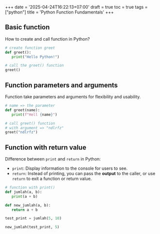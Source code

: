 +++
date = '2025-04-24T16:22:13+07:00'
draft = true
toc = true
tags = ["python"]
title = 'Python Function Fundamentals'
+++

## Basic function

How to create and call function in Python?

```python
# create function greet
def greet():
   print("Hello Python!")

# call the greet() function
greet()
```

## Function parameters and arguments

Function take parameters and arguments for flexibility and usability.

```python
# name => the parameter
def greet(name):
   print(f"Hell {name}")

# call greet() function
# with argument => "ndlrfz"
greet("ndlrfz")
```

## Function with return value

Difference between `print` and `return` in Python:

* `print`: Display information to the console for users to see.
* `return`: Instead of printing, you can pass the **output** to the caller, or use `return` to exit a function or return value.

```python
# function with print()
def jumlah(a, b):
   print(a + b)

def new_jumlah(a, b):
   return a + b

test_print = jumlah(5, 10)

new_jumlah(test_print, 5)
```

